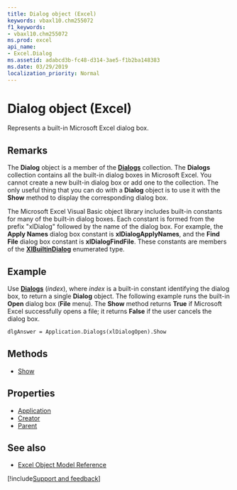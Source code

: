 ```yaml
---
title: Dialog object (Excel)
keywords: vbaxl10.chm255072
f1_keywords:
- vbaxl10.chm255072
ms.prod: excel
api_name:
- Excel.Dialog
ms.assetid: adabcd3b-fc48-d314-3ae5-f1b2ba148383
ms.date: 03/29/2019
localization_priority: Normal
---
```



# Dialog object (Excel)

Represents a built-in Microsoft Excel dialog box.


## Remarks

The **Dialog** object is a member of the **[Dialogs](Excel.Dialogs.md)** collection. The **Dialogs** collection contains all the built-in dialog boxes in Microsoft Excel. You cannot create a new built-in dialog box or add one to the collection. The only useful thing that you can do with a **Dialog** object is to use it with the **Show** method to display the corresponding dialog box.

The Microsoft Excel Visual Basic object library includes built-in constants for many of the built-in dialog boxes. Each constant is formed from the prefix "xlDialog" followed by the name of the dialog box. For example, the **Apply Names** dialog box constant is **xlDialogApplyNames**, and the **Find File** dialog box constant is **xlDialogFindFile**. These constants are members of the **[XlBuiltinDialog](Excel.XlBuiltInDialog.md)** enumerated type.


## Example

Use **[Dialogs](Excel.Application.Dialogs.md)** (_index_), where _index_ is a built-in constant identifying the dialog box, to return a single **Dialog** object. The following example runs the built-in **Open** dialog box (**File** menu). The **Show** method returns **True** if Microsoft Excel successfully opens a file; it returns **False** if the user cancels the dialog box.

```vb
dlgAnswer = Application.Dialogs(xlDialogOpen).Show
```


## Methods

- [Show](Excel.Dialog.Show.md)

## Properties

- [Application](Excel.Dialog.Application.md)
- [Creator](Excel.Dialog.Creator.md)
- [Parent](Excel.Dialog.Parent.md)


## See also

- [Excel Object Model Reference](overview/Excel/object-model.md)

[!include[Support and feedback](~/includes/feedback-boilerplate.md)]
